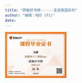 ```yaml
---
title: "顾衡好书榜------走进美国系列"
author: "编辑：RDS (F1)"
date: 
---
```

<!-- ![](./课程毕业证书.jpeg) -->

<img src="./fig/课程毕业证书.jpeg" width=40%  align=center />

